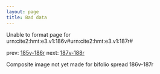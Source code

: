 ```yaml
---
layout: page
title: Bad data
---
```


Unable to format page for urn:cite2:hmt:e3.v1:186v#urn:cite2:hmt:e3.v1:187r#

prev: [185v-186r](../185v-186r/) next: [187v-188r](../187v-188r/)

Composite image not yet made for bifolio spread 186v-187r


